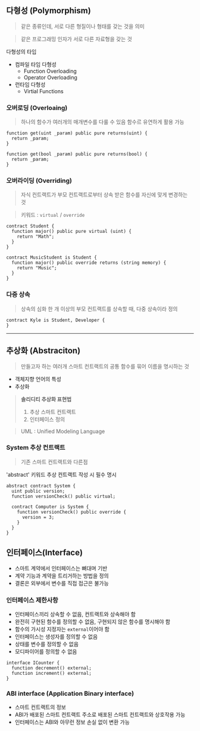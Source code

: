 ## 다형성 (Polymorphism)
> 같은 종류인데,
> 서로 다른 형질이나 형태를 갖는 것을 의미

> 같은 프로그래밍 인자가
> 서로 다른 자료형을 갖는 것

다형성의 타입

- 컴파일 타임 다형성
  - Function Overloading
  - Operator Overloading
- 런타임 다형성
  - Virtial Functions

### 오버로딩 (Overloaing)

> 하나의 함수가 여러개의 매개변수를 다룰 수 있음
> 함수르 유연하게 활용 가능

```sol
function get(uint _param) public pure returns(uint) {
  return _param;
}

function get(bool _param) public pure returns(bool) {
  return _param;
}
```

### 오버라이딩 (Overriding)

> 자식 컨트랙트가 부모 컨트랙트로부터
> 상속 받은 함수를 자신에 맞게 변경하는 것

> 키워드 : `virtual` / `override`

```sol
contract Student {
  function major() public pure virtual (uint) {
    return "Math";
  }
}

contract MusicStudent is Student {
  function major() public override returns (string memory) {
    return "Music";
  }
}
```

### 다중 상속
> 상속의 심화
> 한 개 이상의 부모 컨트랙트를 상속할 때, 다중 상속이라 정의

```sol
contract Kyle is Student, Developer {
}
```


---

## 추상화 (Abstraciton)

> 만들고자 하는 여러개 스마트 컨트랙트의
> 공통 함수를 묶어 이름을 명시하는 것

- 객체지향 언어의 특성
- 추상화

> **솔리디티 추상화 표현법**
> 1) 추상 스마트 컨트랙트
> 2) 인터페이스 정의

> UML : Unified Modeling Language

### System 추상 컨트랙트
> 기존 스마트 컨트랙트와 다른점

'abstract' 키워드 추상 컨트랙트 작성 시 필수 명시

```sol
abstract contract System {
  uint public version;
  function versionCheck() public virtual;

  contract Computer is System {
    function versionCheck() public override {
      version = 3;
    }
  }
}
```

## 인터페이스(Interface)

- 스마트 계약에서 인터페이스는 뼈대며 기반
- 계약 기능과 계약을 트리거하는 방법을 정의
- 결론은 외부에서 변수를 직접 접근은 불가능

### 인터페이스 제한사항
- 인터페이스끼리 상속할 수 없음, 컨트랙트와 상속해야 함
- 완전히 구현된 함수를 정의할 수 없음, 구현되지 않은 함수를 명시해야 함
- 함수의 가시성 지정자는 `external`이어야 함
- 인터페이스는 생성자를 정의할 수 없음
- 상태를 변수를 정의할 수 없음
- 모디파이어를 정의할 수 없음

```sol
interface ICounter {
  function decrement() external;
  function increment() external;
}
```

### ABI interface (Application Binary interface)

- 스마트 컨트랙트의 정보
- ABI가 배포된 스마트 컨트랙트 주소로 배포된 스마트 컨트랙트와 상호작용 가능
- 인터페이스는 ABI와 아무런 정보 손실 없이 변환 가능